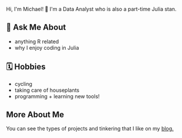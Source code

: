 Hi, I'm Michael! 👋 I'm a Data Analyst who is also a part-time Julia stan.

## 💬 Ask Me About
- anything R related 
- why I enjoy coding in Julia

## 🗓 Hobbies
- cycling 
- taking care of houseplants
- programming + learning new tools!

## More About Me
You can see the types of projects and tinkering that I like on my [blog.](https://michaelkjohnson.info/)

<!---
mistermichaelll/mistermichaelll is a ✨ special ✨ repository because its `README.md` (this file) appears on your GitHub profile.
You can click the Preview link to take a look at your changes.
--->
